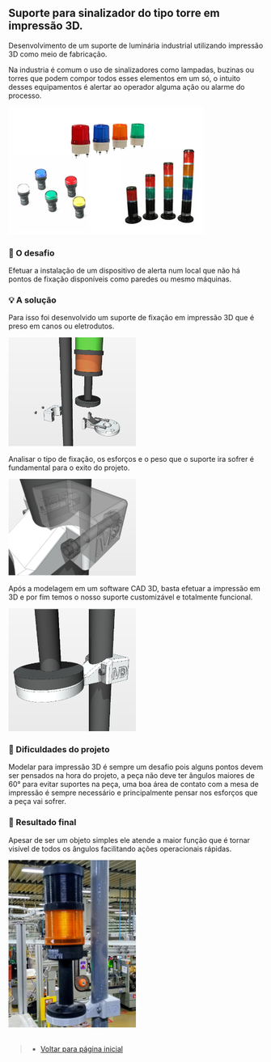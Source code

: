 ## Suporte para sinalizador do tipo torre em impressão 3D.

Desenvolvimento de um suporte de luminária industrial utilizando impressão 3D como meio de fabricação.

Na industria é comum o uso de sinalizadores como lampadas, buzinas ou torres que podem compor todos esses elementos em um só, o intuito desses equipamentos é alertar ao operador alguma ação ou alarme do processo.

<img src="/Holder-Light/Assets/torre-sinaleiro.png"/> 

### 🧩 O desafio

Efetuar a instalação de um dispositivo de alerta num local que não há pontos de fixação disponíveis como paredes ou mesmo máquinas.

### 💡 A solução

Para isso foi desenvolvido um suporte de fixação em impressão 3D que é preso em canos ou eletrodutos.

<img src="/Holder-Light/Assets/Sinaleiro7.png" width="50%"/> 

Analisar o tipo de fixação, os esforços e o peso que o suporte ira sofrer é fundamental para o exito do projeto.

<img src="/Holder-Light/Assets/Sinaleiro4.png" width="50%"/> 

Após a modelagem em um software CAD 3D, basta efetuar a impressão em 3D e por fim temos o nosso suporte customizável e totalmente funcional.

<img src="/Holder-Light/Assets/Sinaleiro3.png" width="50%"/> 

### 🤔 Dificuldades do projeto

Modelar para impressão 3D é sempre um desafio pois alguns pontos devem ser pensados na hora do projeto, a peça não deve ter ângulos maiores de 60° para evitar suportes na peça, uma boa área de contato com a mesa de impressão é sempre necessário e principalmente pensar nos esforços que a peça vai sofrer.

### 🎯 Resultado final
Apesar de ser um objeto simples ele atende a maior função que é tornar visível de todos os ângulos facilitando ações operacionais rápidas.

<img src="/Holder-Light/Assets/20220608_194249.jpg" width="50%"/> 

<br>
<br>

>* [Voltar para página inicial](../README.md)
